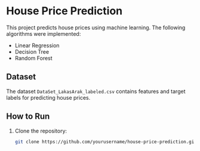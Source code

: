 # House Price Prediction

This project predicts house prices using machine learning. The following algorithms were implemented:
- Linear Regression
- Decision Tree
- Random Forest

## Dataset
The dataset `DataSet_LakasArak_labeled.csv` contains features and target labels for predicting house prices.

## How to Run
1. Clone the repository:
   ```bash
   git clone https://github.com/yourusername/house-price-prediction.git



